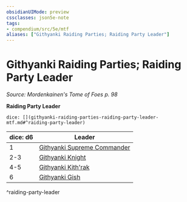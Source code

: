 ```yaml
---
obsidianUIMode: preview
cssclasses: json5e-note
tags:
- compendium/src/5e/mtf
aliases: ["Githyanki Raiding Parties; Raiding Party Leader"]
---
```

# Githyanki Raiding Parties; Raiding Party Leader
*Source: Mordenkainen's Tome of Foes p. 98* 

**Raiding Party Leader**

`dice: [](githyanki-raiding-parties-raiding-party-leader-mtf.md#^raiding-party-leader)`

| dice: d6 | Leader |
|----------|--------|
| 1 | [Githyanki Supreme Commander](/3-Mechanics/CLI/bestiary/humanoid/githyanki-supreme-commander-mtf.md) |
| 2-3 | [Githyanki Knight](/3-Mechanics/CLI/bestiary/humanoid/githyanki-knight.md) |
| 4-5 | [Githyanki Kith'rak](/3-Mechanics/CLI/bestiary/humanoid/githyanki-kithrak-mtf.md) |
| 6 | [Githyanki Gish](/3-Mechanics/CLI/bestiary/humanoid/githyanki-gish-mtf.md) |
^raiding-party-leader